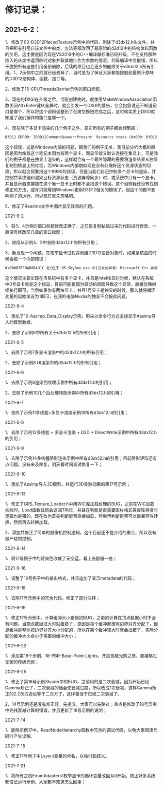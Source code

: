 # 修订记录：

## 2021-6-2：

1、修改了03-D3D12PlacedTexture示例中的代码，删除了d3dx12.h头文件，并且把所有引用自该文件中的类、方法等都改回了最原始的d3d12中的结构体和函数的引用，这主要是因为现在VS2019中的C++编译器标准已经升级，不在支持那种嵌入的从类中返回临时对象并取其地址作为参数的情况，代码编译中会报错，所以干脆把所有这些引用全部删除，后续的项目也会逐步的删除关于d3dx12.h所有引用。1、2示例中之前就已经去掉了，当时是为了保证大家都能接触到最原汁原味的D3D12结构体、函数、接口等。

2、修改了15-CPUThreadsBarrier示例的窗口标题。

3、现在的DXGI在升级之后，当刚创建完时，就使用MakeWindowAssociation函数关闭Alt+Enter键转全屏时，就会引发一个DXGI的警告，它会抱怨说还不知道窗口是哪个，所以将这个调用调整到了创建交换链完成之后，这时候实质上DXGI就知道了我们操作的窗口是哪一个。

4、现在除了多显卡渲染的几个例子之外，其它所有的例子都会频繁报：

```sh
D3D12 ERROR: ID3D12CommandQueue::Present: Resource state (0x800: D3D12_RESOURCE_STATE_COPY_SOURCE) (promoted from COMMON state) of resource (0x000001B737E63E00:'Unnamed ID3D12Resource Object') (subresource: 0) must be in COMMON state when transitioning to use in a different Command List type, because resource state on previous Command List type : D3D12_COMMAND_LIST_TYPE_COPY, is actually incompatible and different from that on the next Command List type : D3D12_COMMAND_LIST_TYPE_DIRECT. [ RESOURCE_MANIPULATION ERROR #990: RESOURCE_BARRIER_MISMATCHING_COMMAND_LIST_TYPE]

```

这个错误，这是Windows内部的问题，跟我们的例子无关，我目前分析大概的原因是因为像我这个笔记本因为有两个显卡，而显示器又默认连接在集显上，可是我们的例子都是在独显上渲染的，这样就会有一个最终隐藏的需要将渲染结果从独显复制到核显上的过程，而Windows内部貌似现在没有处理好这个资源状态的切换，所以就会频繁报这个#990的错误，但是当我们自己控制多个显卡的渲染，并控制共享纹理和渲染目标资源状态（资源屏障同步）时，或系统中只有一个显卡，并且显示器直接接在这个唯一显卡上时都不会报这个错误。这个目前我还没有找到修正的方法，或许只能等到Windows更新D3D12相关的模块了。但这个问题不影响例子的运行，所以现在就先忽略吧。

5、修正了Readme文件中图片显示异常的问题。



2021-6-2

1、将3、4示例的窗口标题修改正确了，之前是复制粘贴过来的代码进行修改，一直没有修改前几章的窗口标题；

2、继续从示例4、5中去除d3dx12.h的所有引用；

3、新发现一个问题，在枚举显卡过程并创建D3D12设备对象时，如果是核显的时候会报一个内部错误：

```sh
0x00007FFBAB0B491C 处(位于 05-SkyBox.exe 中)引发的异常: Microsoft C++ 异常: MONZA::Exception，位于内存位置 0x0000000600D989F4 处。
```

这个情况主要出现在当系统中有多个显卡，并且是Intel核显的时候，默认在系统中0号显卡就是这个核显，目前可能是因为驱动的原因导致这个异常，直接忽略继续执行即可，当然如果你有两块显卡，并且1号显卡是独显的时候，那么就将循环变量的起始值设为1即可，在我的电脑Nvidia的独显不会报此问题。

2021-6-4

1、添加了16-Assimp_Data_Display示例，用来以命令行方式直接显示Assimp导入的模型数据。

2、去除了示例6中所有关于d3dx12.h的所有引用；

2021-6-5

1、去除了示例7多显卡渲染中的d3dx12.h的所有引用；

2、去除了示例8 UI渲染中的d3dx12.h的所有引用；

2021-6-6

1、去除了示例9渲染到纹理示例中所有d3dx12.h的引用；

2、去除了示例10几个后处理特效示例中所有d3dx12.h的引用；

2021-6-7

1、去除了示例11多线程+多显卡渲染示例中所有d3dx12.h的引用；

2021-6-8

1、去除了示例12多线程 + 多显卡渲染 + D2D + DirectWrite示例中所有d3dx12.h的引用；

2021-6-9

1、去除了示例14多线程阴影渲染示例中所有d3dx12.h的引用；目前阴影矩阵还有点问题，没有来及修复，明天看时间调试修复一下；

2021-6-10

1、添加了Assimp导入3D模型，并运行3D骨骼动画的第17号示例；

2021-6-13

1、修正了GRS_Texture_Loader.h中用WIC库加载纹理的BUG，之前在WIC加载失败时，Load函数任然会返回TRUE，并且在判断是否需要图片格式兼容性转换时逻辑也是错的，现在改为首先判断能否直接加载，然后再判断是否可以做兼容性转换，然后再去转换加载。

2、添加并修正了简单的摄像机控制逻辑，这个目前还不是介绍的重点，所以没有做严格的控制。

2021-6-14

1、将17号例子中的背景色改成了天空蓝，看上去舒服一些；

2021-6-16

1、调整了16号例子中的输出格式，并且追加了显示metadata的代码；

2021-6-18

1、去除17号示例中的冗余代码，修正了部分注释；

2021-6-19

1、修正17号示例中，计算缓冲大小错误的BUG，之前的计算在顶点数据小时不会有问题，当顶点数据过大时就报错了，原因是每个缓冲都按照边界对齐分配了，但是缓冲是整体按边界对齐大小分配的，所以在某个缓冲较大时就会出错了，实际分配的缓冲大小会小于需要的缓冲大小；

2021-6-22

1、添加第18个示例，18-PBR-Base-Point-Lights，开启高级光照之旅，直接略过无聊的传统光照；

2021-6-25

1、修正了第18号示例Shader中的BUG，之前用的是二次衰减，因为开始已经Gamma矫正了，二次衰减的话会使衰减过度，所以改成1次衰减，这样Gamma矫正的2.2次方近似等于二次方了，这样相当于已经二次衰减了。

2、14号示例还是没有修正好，先提交，大家可以先略过；重点是修改了18号示例中光线衰减计算的错误，并且更新了18号示例的说明；

2021-7-14

1、删除示例17中，ReadNodeHeirarchy函数中冗余的调试代码，以免大家阅读代码时产生误解。

2021-7-15

1、修正17号例子中Layout变量的命名，以免引起歧义。

2021-7-21

1、将所有之前EnumAdapters1枚举显卡的循环变量改回从0开始，防止好多系统都没法运行示例，大家都不知道怎么回事；
